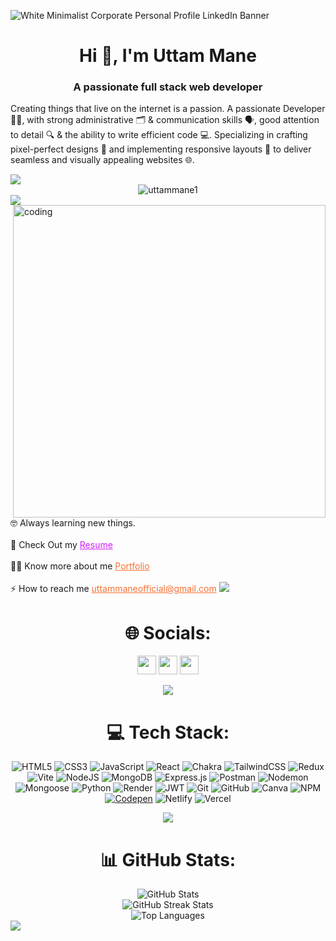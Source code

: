 ![White Minimalist Corporate Personal Profile LinkedIn Banner](https://github.com/user-attachments/assets/d4aa78f9-82a9-4d92-9730-e0fe46ab790b)

<h1 align="center">Hi 👋, I'm Uttam Mane</h1>
<h3 align="center">A passionate full stack web developer</h3>

Creating things that live on the internet is a passion. A passionate Developer 👨‍💻, with strong administrative 🗂️ & communication skills 🗣️, good attention to detail 🔍 & the ability to write efficient code 💻. Specializing in crafting pixel-perfect designs 🎨 and implementing responsive layouts 📱 to deliver seamless and visually appealing websites 🌐.

<img src='https://raw.githubusercontent.com/andreasbm/readme/master/assets/lines/colored.png' />

<div align="center">
  <img src="https://komarev.com/ghpvc/?username=uttammane1&label=Profile%20views&color=0e75b6&style=flat" alt="uttammane1" />
</div>
 
<img src='https://raw.githubusercontent.com/andreasbm/readme/master/assets/lines/colored.png' />

<img align="right" alt="coding" width="500" src="https://raw.githubusercontent.com/PolarBearGG/PolarBearGG/master/web-developer.gif">
<br>
🤓 Always learning new things.
<br>
<br>
🤔 Check Out my <a href="https://drive.google.com/file/d/1uZ9CdO7vmaCyJjKzXxSUN4xRaUjrGtRK/view?usp=sharing" style="color: rgb(211, 28, 255);">Resume</a>
<br><br>
👨‍💻 Know more about me <a href="https://portfolio-eta-blond-76.vercel.app/" style="color: rgb(250, 111, 50);">Portfolio</a>
<br><br>
⚡ How to reach me <a href="mailto:uttammaneofficial@gmail.com" style="color:rgb(250, 111, 50);">uttammaneofficial@gmail.com</a>

<img src='https://raw.githubusercontent.com/andreasbm/readme/master/assets/lines/colored.png' />

<div align="center">

# 🌐 Socials:
<a href="https://www.linkedin.com/in/uttam-mane-036252291/"><img src="https://img.shields.io/badge/LinkedIn-%230077B5.svg?logo=linkedin&logoColor=white" height="30" /></a>
<a href="https://instagram.com/mr_uttam_mane_101"><img src="https://img.shields.io/badge/Instagram-%23E4405F.svg?logo=Instagram&logoColor=white" height="30" /></a>
<a href="https://x.com/uttammane175677"><img src="https://img.shields.io/badge/X-black.svg?logo=X&logoColor=white" height="30" /></a>

<img src='https://raw.githubusercontent.com/andreasbm/readme/master/assets/lines/colored.png' />

# 💻 Tech Stack:

![HTML5](https://img.shields.io/badge/html5-%23E34F26.svg?style=for-the-badge&logo=html5&logoColor=white) ![CSS3](https://img.shields.io/badge/css3-%231572B6.svg?style=for-the-badge&logo=css3&logoColor=white) ![JavaScript](https://img.shields.io/badge/javascript-%23323330.svg?style=for-the-badge&logo=javascript&logoColor=%23F7DF1E) ![React](https://img.shields.io/badge/react-%2320232a.svg?style=for-the-badge&logo=react&logoColor=%2361DAFB) ![Chakra](https://img.shields.io/badge/chakra-%234ED1C5.svg?style=for-the-badge&logo=chakraui&logoColor=white) ![TailwindCSS](https://img.shields.io/badge/tailwindcss-%2338B2AC.svg?style=for-the-badge&logo=tailwind-css&logoColor=white) ![Redux](https://img.shields.io/badge/redux-%23593d88.svg?style=for-the-badge&logo=redux&logoColor=white) ![Vite](https://img.shields.io/badge/vite-%23646CFF.svg?style=for-the-badge&logo=vite&logoColor=white) ![NodeJS](https://img.shields.io/badge/node.js-6DA55F?style=for-the-badge&logo=node.js&logoColor=white) ![MongoDB](https://img.shields.io/badge/MongoDB-%234ea94b.svg?style=for-the-badge&logo=mongodb&logoColor=white) ![Express.js](https://img.shields.io/badge/express.js-%23404d59.svg?style=for-the-badge&logo=express&logoColor=%2361DAFB) ![Postman](https://img.shields.io/badge/Postman-FF6C37?style=for-the-badge&logo=postman&logoColor=white) ![Nodemon](https://img.shields.io/badge/NODEMON-%23323330.svg?style=for-the-badge&logo=nodemon&logoColor=%BBDEAD) <img src="https://img.shields.io/badge/Mongoose-%23880000.svg?&style=for-the-badge&logo=mongoose&logoColor=white" alt="Mongoose"> ![Python](https://img.shields.io/badge/python-3670A0?style=for-the-badge&logo=python&logoColor=ffdd54) ![Render](https://img.shields.io/badge/Render-%46E3B7.svg?style=for-the-badge&logo=render&logoColor=white) ![JWT](https://img.shields.io/badge/JWT-black?style=for-the-badge&logo=JSON%20web%20tokens) ![Git](https://img.shields.io/badge/git-%23F05033.svg?style=for-the-badge&logo=git&logoColor=white) ![GitHub](https://img.shields.io/badge/github-%23121011.svg?style=for-the-badge&logo=github&logoColor=white) ![Canva](https://img.shields.io/badge/Canva-%2300C4CC.svg?style=for-the-badge&logo=Canva&logoColor=white) ![NPM](https://img.shields.io/badge/NPM-%23CB3837.svg?style=for-the-badge&logo=npm&logoColor=white) [![Codepen](https://img.shields.io/badge/Codepen-000000?style=for-the-badge&logo=codepen&logoColor=white)](https://codepen.io/Uttam-Mane) ![Netlify](https://img.shields.io/badge/netlify-%23000000.svg?style=for-the-badge&logo=netlify&logoColor=#00C7B7) ![Vercel](https://img.shields.io/badge/vercel-%23000000.svg?style=for-the-badge&logo=vercel&logoColor=white)

<img src='https://raw.githubusercontent.com/andreasbm/readme/master/assets/lines/colored.png' />


# 📊 GitHub Stats:

  <img src="https://github-readme-stats.vercel.app/api?username=uttammane1&theme=holi&hide_border=false&include_all_commits=false&count_private=false" alt="GitHub Stats" />
  <br>
  <img src="https://github-readme-streak-stats.herokuapp.com/?user=uttammane1&theme=holi&hide_border=false" alt="GitHub Streak Stats" />
  <br>
  <img src="https://github-readme-stats.vercel.app/api/top-langs/?username=uttammane1&theme=holi&hide_border=false&include_all_commits=false&count_private=false&layout=compact" alt="Top Languages" />
</div>


<img src='https://raw.githubusercontent.com/andreasbm/readme/master/assets/lines/colored.png' />

